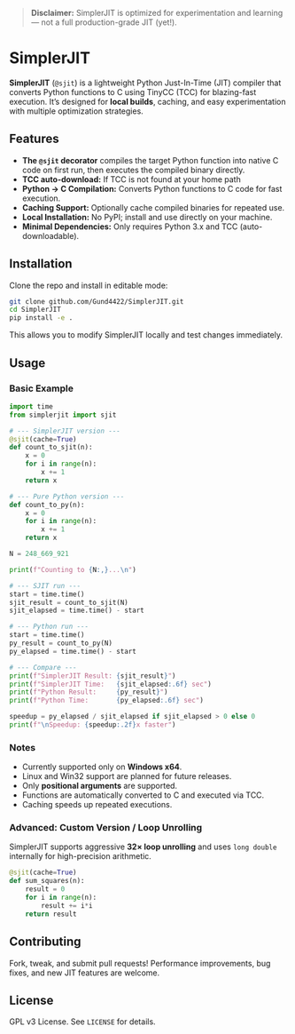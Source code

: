 > **Disclaimer:** SimplerJIT is optimized for experimentation and learning — not a full production-grade JIT (yet!).

# SimplerJIT

**SimplerJIT** (`@sjit`) is a lightweight Python Just-In-Time (JIT) compiler that converts Python functions to C using TinyCC (TCC) for blazing-fast execution. It’s designed for **local builds**, caching, and easy experimentation with multiple optimization strategies.

## Features

* **The `@sjit` decorator** compiles the target Python function into native C code on first run, then executes the compiled binary directly.
* **TCC auto-download:** If TCC is not found at your home path
* **Python → C Compilation:** Converts Python functions to C code for fast execution.
* **Caching Support:** Optionally cache compiled binaries for repeated use.
* **Local Installation:** No PyPI; install and use directly on your machine.
* **Minimal Dependencies:** Only requires Python 3.x and TCC (auto-downloadable).

## Installation

Clone the repo and install in editable mode:

```bash
git clone github.com/Gund4422/SimplerJIT.git
cd SimplerJIT
pip install -e .
```

This allows you to modify SimplerJIT locally and test changes immediately.

## Usage

### Basic Example

```python
import time
from simplerjit import sjit

# --- SimplerJIT version ---
@sjit(cache=True)
def count_to_sjit(n):
    x = 0
    for i in range(n):
        x += 1
    return x

# --- Pure Python version ---
def count_to_py(n):
    x = 0
    for i in range(n):
        x += 1
    return x

N = 248_669_921

print(f"Counting to {N:,}...\n")

# --- SJIT run ---
start = time.time()
sjit_result = count_to_sjit(N)
sjit_elapsed = time.time() - start

# --- Python run ---
start = time.time()
py_result = count_to_py(N)
py_elapsed = time.time() - start

# --- Compare ---
print(f"SimplerJIT Result: {sjit_result}")
print(f"SimplerJIT Time:   {sjit_elapsed:.6f} sec")
print(f"Python Result:     {py_result}")
print(f"Python Time:       {py_elapsed:.6f} sec")

speedup = py_elapsed / sjit_elapsed if sjit_elapsed > 0 else 0
print(f"\nSpeedup: {speedup:.2f}x faster")
```

### Notes

* Currently supported only on **Windows x64**.  
* Linux and Win32 support are planned for future releases.
* Only **positional arguments** are supported.
* Functions are automatically converted to C and executed via TCC.
* Caching speeds up repeated executions.

### Advanced: Custom Version / Loop Unrolling

SimplerJIT supports aggressive **32× loop unrolling** and uses `long double` internally for high-precision arithmetic.

```python
@sjit(cache=True)
def sum_squares(n):
    result = 0
    for i in range(n):
        result += i*i
    return result
```

## Contributing

Fork, tweak, and submit pull requests! Performance improvements, bug fixes, and new JIT features are welcome.

## License

GPL v3 License. See `LICENSE` for details.
